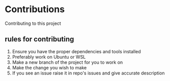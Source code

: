 # Contributions

Contributing to this project

## rules for contributing

1. Ensure you have the proper dependencies and tools installed
2. Preferably work on Ubuntu or WSL
3. Make a new branch of the project for you to work on
4. Make the change you wish to make
5. If you see an issue raise it in repo's issues and give accurate description
